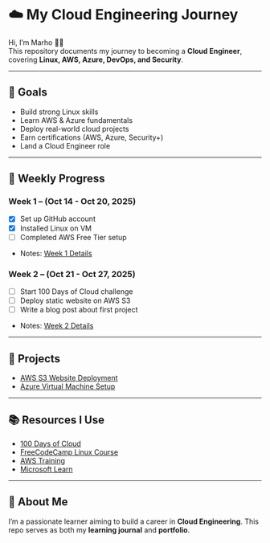 # ☁️ My Cloud Engineering Journey  

Hi, I’m Marho 👋🏽  
This repository documents my journey to becoming a **Cloud Engineer**, covering **Linux, AWS, Azure, DevOps, and Security**.  

---

## 🎯 Goals
- Build strong Linux skills
- Learn AWS & Azure fundamentals
- Deploy real-world cloud projects
- Earn certifications (AWS, Azure, Security+)
- Land a Cloud Engineer role  

---

## 📅 Weekly Progress

### Week 1 – (Oct 14 - Oct 20, 2025)
- [x] Set up GitHub account  
- [x] Installed Linux on VM  
- [ ] Completed AWS Free Tier setup  
- Notes: [Week 1 Details](week1/notes.md)  

### Week 2 – (Oct 21 - Oct 27, 2025)
- [ ] Start 100 Days of Cloud challenge  
- [ ] Deploy static website on AWS S3  
- [ ] Write a blog post about first project  
- Notes: [Week 2 Details](week2/notes.md)  

---

## 🚀 Projects
- [AWS S3 Website Deployment](projects/aws-s3-website.md)  
- [Azure Virtual Machine Setup](projects/azure-vm-setup.md)  

---

## 📚 Resources I Use
- [100 Days of Cloud](https://100daysofcloud.io)  
- [FreeCodeCamp Linux Course](https://www.freecodecamp.org)  
- [AWS Training](https://aws.amazon.com/training/)  
- [Microsoft Learn](https://learn.microsoft.com)  

---

## 📌 About Me
I’m a passionate learner aiming to build a career in **Cloud Engineering**. This repo serves as both my **learning journal** and **portfolio**.  
